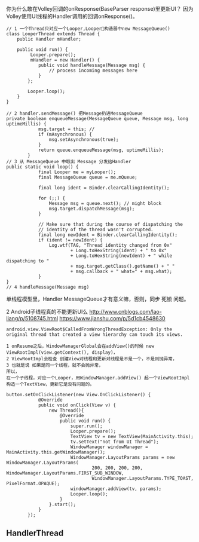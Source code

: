 你为什么敢在Volley回调的onResponse(BaseParser response)里更新UI？
因为Volley使用UI线程的Handler调用的回调onResponse()。
```
// 1 一个Thread只对应一个Looper,Looper构造器中new MessageQueue()
class LooperThread extends Thread {
    public Handler mHandler;

    public void run() {
         Looper.prepare();
         mHandler = new Handler() {
            public void handleMessage(Message msg) {
                // process incoming messages here
            }
        };

        Looper.loop();
    }
}

// 2 handler.sendMessage() 把Message扔进MessageQueue
private boolean enqueueMessage(MessageQueue queue, Message msg, long uptimeMillis) {
            msg.target = this; //
            if (mAsynchronous) {
                msg.setAsynchronous(true);
            }
            return queue.enqueueMessage(msg, uptimeMillis);
        }
// 3 从 MessageQueue 中取出 Message 分发给Handler
public static void loop() {
            final Looper me = myLooper();
            final MessageQueue queue = me.mQueue;
    
            final long ident = Binder.clearCallingIdentity();
    
            for (;;) {
                Message msg = queue.next(); // might block
                msg.target.dispatchMessage(msg);
            }

            // Make sure that during the course of dispatching the
            // identity of the thread wasn't corrupted.
            final long newIdent = Binder.clearCallingIdentity();
            if (ident != newIdent) {
                Log.wtf(TAG, "Thread identity changed from 0x"
                        + Long.toHexString(ident) + " to 0x"
                        + Long.toHexString(newIdent) + " while dispatching to "
                        + msg.target.getClass().getName() + " "
                        + msg.callback + " what=" + msg.what);
            }
}
// 4 handleMessage(Message msg)
```

单线程模型里，Handler MessageQueue才有意义嘛，否则，同步 死锁 问题。

2 Android子线程真的不能更新UI么
http://www.cnblogs.com/lao-liang/p/5108745.html
https://www.jianshu.com/p/5d1cb4548630 
```
android.view.ViewRoot$CalledFromWrongThreadException: Only the original thread that created a view hierarchy can touch its views.
```
    1 onResume之后，WindowManagerGlobal会在addView()的时候 new ViewRootImpl(view.getContext(), display)，
    2 ViewRootImpl会检查 创建View对线程和更新对线程是不是一个，不是则抛异常，
    3 也就是说 如果是同一个线程，就不会抛异常，
    所以，
    在一个子线程，对应一个Looper，用WindowManager.addView() 起一个ViewRootImpl 构造一个TextView，更新它是没有问题的。

```
button.setOnClickListener(new View.OnClickListener() {
            @Override
            public void onClick(View v) {
                new Thread(){
                    @Override
                    public void run() {
                        super.run();
                        Looper.prepare();
                        TextView tv = new TextView(MainActivity.this);
                        tv.setText("not from UI Thread");
                        WindowManager windowManager = MainActivity.this.getWindowManager();
                        WindowManager.LayoutParams params = new WindowManager.LayoutParams(
                                200, 200, 200, 200, WindowManager.LayoutParams.FIRST_SUB_WINDOW,
                                WindowManager.LayoutParams.TYPE_TOAST, PixelFormat.OPAQUE);
                        windowManager.addView(tv, params);
                        Looper.loop();
                    }
                }.start();
            }
        });

```

## HandlerThread